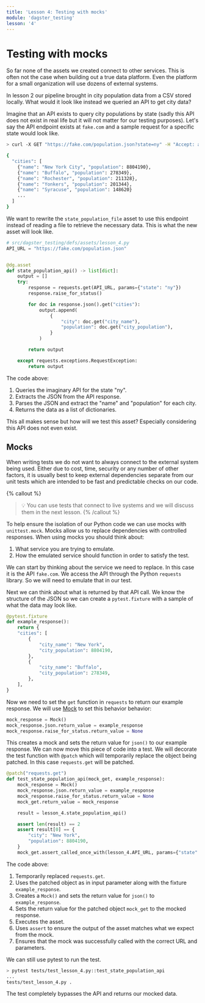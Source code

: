 ```yaml
---
title: 'Lesson 4: Testing with mocks'
module: 'dagster_testing'
lesson: '4'
---
```


# Testing with mocks

So far none of the assets we created connect to other services. This is often not the case when building out a true data platform. Even the platform for a small organization will use dozens of external systems.

In lesson 2 our pipeline brought in city population data from a CSV stored locally. What would it look like instead we queried an API to get city data?

Imagine that an API exists to query city populations by state (sadly this API does not exist in real life but it will not matter for our testing purposes). Let's say the API endpoint exists at `fake.com` and a sample request for a specific state would look like.

```bash
> curl -X GET "https://fake.com/population.json?state=ny" -H "Accept: application/json"

{
  "cities": [
    {"name": "New York City", "population": 8804190},
    {"name": "Buffalo", "population": 278349},
    {"name": "Rochester", "population": 211328},
    {"name": "Yonkers", "population": 201344},
    {"name": "Syracuse", "population": 148620}
    ...
  ]
}
```

We want to rewrite the `state_population_file` asset to use this endpoint instead of reading a file to retrieve the necessary data. This is what the new asset will look like.

```python
# src/dagster_testing/defs/assets/lesson_4.py
API_URL = "https://fake.com/population.json"


@dg.asset
def state_population_api() -> list[dict]:
    output = []
    try:
        response = requests.get(API_URL, params={"state": "ny"})
        response.raise_for_status()

        for doc in response.json().get("cities"):
            output.append(
                {
                    "city": doc.get("city_name"),
                    "population": doc.get("city_population"),
                }
            )

        return output

    except requests.exceptions.RequestException:
        return output
```

The code above:

1. Queries the imaginary API for the state "ny".
2. Extracts the JSON from the API response.
3. Parses the JSON and extract the "name" and "population" for each city.
4. Returns the data as a list of dictionaries.

This all makes sense but how will we test this asset? Especially considering this API does not even exist.

## Mocks

When writing tests we do not want to always connect to the external system being used. Either due to cost, time, security or any number of other factors, it is usually best to keep external dependencies separate from our unit tests which are intended to be fast and predictable checks on our code.

{% callout %}
> 💡 You can use tests that connect to live systems and we will discuss them in the next lesson.
{% /callout %}

To help ensure the isolation of our Python code we can use mocks with `unittest.mock`. Mocks allow us to replace dependencies with controlled responses. When using mocks you should think about:

1. What service you are trying to emulate.
2. How the emulated service should function in order to satisfy the test.

We can start by thinking about the service we need to replace. In this case it is the API `fake.com`. We access the API through the Python `requests` library. So we will need to emulate that in our test.

Next we can think about what is returned by that API call. We know the structure of the JSON so we can create a `pytest.fixture` with a sample of what the data may look like.

```python
@pytest.fixture
def example_response():
    return {
    "cities": [
        {
            "city_name": "New York",
            "city_population": 8804190,
        },
        {
            "city_name": "Buffalo",
            "city_population": 278349,
        },
    ],
}
```

Now we need to set the `get` function in `requests` to return our example response.  We will use [Mock](https://docs.python.org/3/library/unittest.mock.html#unittest.mock.Mock) to set this behavior behavior:

```python
mock_response = Mock()
mock_response.json.return_value = example_response
mock_response.raise_for_status.return_value = None
```

This creates a mock and sets the return value for `json()` to our example response. We can now move this piece of code into a test. We will decorate the test function with `@patch` which will temporarily replace the object being patched. In this case `requests.get` will be patched.

```python
@patch("requests.get")
def test_state_population_api(mock_get, example_response):
    mock_response = Mock()
    mock_response.json.return_value = example_response
    mock_response.raise_for_status.return_value = None
    mock_get.return_value = mock_response

    result = lesson_4.state_population_api()

    assert len(result) == 2
    assert result[0] == {
        "city": "New York",
        "population": 8804190,
    }
    mock_get.assert_called_once_with(lesson_4.API_URL, params={"state": "ny"})
```

The code above:

1. Temporarily replaced `requests.get`.
2. Uses the patched object as in input parameter along with the fixture `example_response`.
3. Creates a `Mock()` and sets the return value for `json()` to `example_response`.
4. Sets the return value for the patched object `mock_get` to the mocked response.
5. Executes the asset.
6. Uses `assert` to ensure the output of the asset matches what we expect from the mock.
7. Ensures that the mock was successfully called with the correct URL and parameters.

We can still use pytest to run the test.

```bash
> pytest tests/test_lesson_4.py::test_state_population_api
...
tests/test_lesson_4.py .                                                          [100%]
```

The test completely bypasses the API and returns our mocked data.

